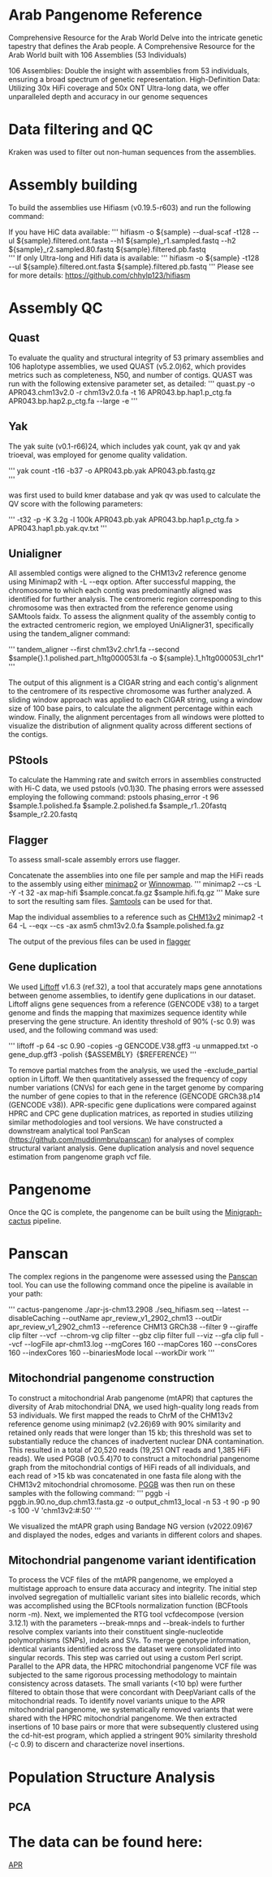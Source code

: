 # Arab Pangenome Reference


Comprehensive Resource for the Arab World Delve into the intricate genetic tapestry that defines the Arab people. A Comprehensive Resource for the Arab World built with 106 Assemblies (53 Individuals)

106 Assemblies: Double the insight with assemblies from 53 individuals, ensuring a broad spectrum of genetic representation.
High-Definition Data: Utilizing 30x HiFi coverage and 50x ONT Ultra-long data, we offer unparalleled depth and accuracy in our genome sequences

# Data filtering and QC
Kraken was used to filter out non-human sequences from the assemblies.

# Assembly building
To build the assemblies use Hifiasm (v0.19.5-r603) and run the following command:

If you have HiC data available:
'''
hifiasm -o ${sample} --dual-scaf -t128 --ul ${sample}.filtered.ont.fasta --h1 ${sample}_r1.sampled.fastq --h2 ${sample}_r2.sampled.80.fastq ${sample}.filtered.pb.fastq  
'''
If only Ultra-long and Hifi data is available:
'''
hifiasm -o ${sample} -t128 --ul ${sample}.filtered.ont.fasta ${sample}.filtered.pb.fastq 
'''
Please see for more details:
https://github.com/chhylp123/hifiasm


# Assembly QC

## Quast
To evaluate the quality and structural integrity of 53 primary assemblies and 106 haplotype assemblies, we used QUAST (v5.2.0)​62​, which provides metrics such as completeness, N50, and number of contigs. QUAST was run with the following extensive parameter set, as detailed: 
'''
quast.py -o APR043.chm13v2.0 -r chm13v2.0.fa -t 16 APR043.bp.hap1.p_ctg.fa APR043.bp.hap2.p_ctg.fa --large -e 
'''

 
## Yak
The yak suite (v0.1-r66)​24​, which includes yak count, yak qv and yak trioeval, was employed for genome quality validation.  

'''
yak count -t16 -b37 -o APR043.pb.yak APR043.pb.fastq.gz  
'''

was first used to build kmer database and yak qv was used to calculate the QV score with the following parameters:  

'''
-t32 -p -K 3.2g -l 100k APR043.pb.yak APR043.bp.hap1.p_ctg.fa > APR043.hap1.pb.yak.qv.txt 
'''



## Unialigner
All assembled contigs were aligned to the CHM13v2 reference genome using Minimap2 with -L --eqx option. After successful mapping, the chromosome to which each contig was predominantly aligned was identified for further analysis. The centromeric region corresponding to this chromosome was then extracted from the reference genome using SAMtools faidx. To assess the alignment quality of the assembly contig to the extracted centromeric region, we employed UniAligner​31​, specifically using the tandem_aligner command: 

'''
tandem_aligner --first chm13v2.chr1.fa --second $sample{}.1.polished.part_h1tg000053l.fa -o ${sample}.1_h1tg000053l_chr1" 
'''

The output of this alignment is a CIGAR string and each contig's alignment to the centromere of its respective chromosome was further analyzed. A sliding window approach was applied to each CIGAR string, using a window size of 100 base pairs, to calculate the alignment percentage within each window. Finally, the alignment percentages from all windows were plotted to visualize the distribution of alignment quality across different sections of the contigs. 

 ## PStools

To calculate the Hamming rate and switch errors in assemblies constructed with Hi-C data, we used pstools (v0.1)​30​. The phasing errors were assessed employing the following command: 
pstools phasing_error -t 96 $sample.1.polished.fa $sample.2.polished.fa $sample_r1..20fastq $sample_r2.20.fastq 

## Flagger

To assess small-scale assembly errors use flagger.

Concatenate the assemblies into one file per sample and map the HiFi reads to the assembly using either [minimap2](https://github.com/lh3/minimap2) or [Winnowmap](https://github.com/marbl/Winnowmap). 
'''
minimap2 --cs -L -Y -t 32 -ax map-hifi $sample.concat.fa.gz $sample.hifi.fq.gz 
'''
Make sure to sort the resulting sam files. [Samtools](https://github.com/samtools/samtools) can be used for that.

Map the individual assemblies to a reference such as [CHM13v2](https://github.com/marbl/CHM13)
minimap2 -t 64 -L --eqx --cs -ax asm5 chm13v2.0.fa $sample.polished.fa.gz  

The output of the previous files can be used in [flagger](https://github.com/mobinasri/flagger)

## Gene duplication 

We used [Liftoff](https://github.com/agshumate/Liftoff) v1.6.3 (ref.​32​), a tool that accurately maps gene annotations between genome assemblies, to identify gene duplications in our dataset. Liftoff aligns gene sequences from a reference (GENCODE v38) to a target genome and finds the mapping that maximizes sequence identity while preserving the gene structure. An identity threshold of 90% (-sc 0.9) was used, and the following command was used: 

'''
liftoff -p 64 -sc 0.90 -copies -g GENCODE.V38.gff3 -u unmapped.txt -o gene_dup.gff3 -polish {$ASSEMBLY}  {$REFERENCE} 
'''

To remove partial matches from the analysis, we used the -exclude_partial option in Liftoff. We then quantitatively assessed the frequency of copy number variations (CNVs) for each gene in the target genome by comparing the number of gene copies to that in the reference (GENCODE GRCh38.p14 (GENCODE v38)). APR-specific gene duplications were compared against HPRC and CPC gene duplication matrices, as reported in studies utilizing similar methodologies and tool versions. We have constructed a downstream analytical tool PanScan (https://github.com/muddinmbru/panscan) for analyses of complex structural variant analysis. Gene duplication analysis and novel sequence estimation from pangenome graph vcf file.  


# Pangenome

Once the QC is complete, the pangenome can be built using the [Minigraph-cactus](https://github.com/ComparativeGenomicsToolkit/cactus/blob/master/doc/pangenome.md) pipeline. 



# Panscan

The complex regions in the pangenome were assessed using the [Panscan](https://github.com/muddinmbru/panscan) tool. 
You can use the following command once the pipeline is available in your path:

'''
cactus-pangenome ./apr-js-chm13.2908 ./seq_hifiasm.seq --latest --disableCaching --outName apr_review_v1_2902_chm13 --outDir apr_review_v1_2902_chm13 --reference CHM13 GRCh38 --filter 9 --giraffe clip filter --vcf  --chrom-vg clip filter --gbz clip filter full --viz --gfa clip full --vcf --logFile apr-chm13.log --mgCores 160 --mapCores 160 --consCores 160 --indexCores 160 --binariesMode local --workDir work
'''

## Mitochondrial pangenome construction 

To construct a mitochondrial Arab pangenome (mtAPR) that captures the diversity of Arab mitochondrial DNA, we used high-quality long reads from 53 individuals. We first mapped the reads to ChrM of the CHM13v2 reference genome using minimap2 (v2.26)​69​ with 90% similarity and retained only reads that were longer than 15 kb; this threshold was set to substantially reduce the chances of inadvertent nuclear DNA contamination. This resulted in a total of 20,520 reads (19,251 ONT reads and 1,385 HiFi reads). We used PGGB (v0.5.4)​70​ to construct a mitochondrial pangenome graph from the mitochondrial contigs of HiFi reads of all individuals, and each read of >15 kb was concatenated in one fasta file along with the CHM13v2 mitochondrial chromosome. [PGGB](https://github.com/pangenome/pggb) was then run on these samples with the following command: 
'''
pggb -i pggb.in.90.no_dup.chm13.fasta.gz -o output_chm13_local -n 53 -t 90 -p 90 -s 100 -V 'chm13v2:#:50' 
'''

We visualized the mtAPR graph using Bandage NG version (v2022.09)​67​ and displayed the nodes, edges and variants in different colors and shapes. 

 

## Mitochondrial pangenome variant identification 

To process the VCF files of the mtAPR pangenome, we employed a multistage approach to ensure data accuracy and integrity. The initial step involved segregation of multiallelic variant sites into biallelic records, which was accomplished using the BCFtools normalization function (BCFtools norm -m). Next, we implemented the RTG tool vcfdecompose (version 3.12.1) with the parameters --break-mnps and --break-indels to further resolve complex variants into their constituent single-nucleotide polymorphisms (SNPs), indels and SVs. To merge genotype information, identical variants identified across the dataset were consolidated into singular records. This step was carried out using a custom Perl script. Parallel to the APR data, the HPRC mitochondrial pangenome VCF file was subjected to the same rigorous processing methodology to maintain consistency across datasets. The small variants (<10 bp) were further filtered to obtain those that were concordant with DeepVariant calls of the mitochondrial reads. To identify novel variants unique to the APR mitochondrial pangenome, we systematically removed variants that were shared with the HPRC mitochondrial pangenome. We then extracted insertions of 10 base pairs or more that were subsequently clustered using the cd-hit-est program, which applied a stringent 90% similarity threshold (-c 0.9) to discern and characterize novel insertions. 

# Population Structure Analysis

## PCA


# The data can be found here:

[APR](https://www.mbru.ac.ae/the-arab-pangenome-reference/)




